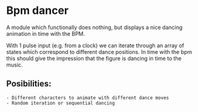 # Bpm dancer

A module which functionally does nothing, but displays a nice dancing animation in time with the BPM.

With 1 pulse input (e.g. from a clock) we can iterate through an array of states which correspond to different dance positions.
In time with the bpm this should give the impression that the figure is dancing in time to the music.

## Posibilities:
    - Different characters to animate with different dance moves
    - Random iteration or sequential dancing

